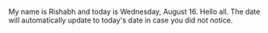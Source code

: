 My name is Rishabh and today is Wednesday, August 16. Hello all. The date will automatically update to today's date in case you did not notice.
